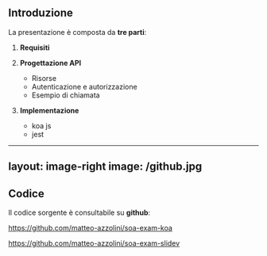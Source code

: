 ## Introduzione

La presentazione è composta da **tre parti**:

1. **Requisiti**

2. **Progettazione API**
    - Risorse
    - Autenticazione e autorizzazione
    - Esempio di chiamata

3. **Implementazione**
    - koa js
    - jest

---
layout: image-right
image: /github.jpg
---

## Codice

Il codice sorgente è consultabile su **github**: 

https://github.com/matteo-azzolini/soa-exam-koa

https://github.com/matteo-azzolini/soa-exam-slidev
